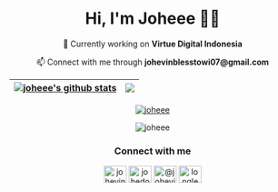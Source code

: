 <div align="center">

<h1 align="center">Hi, I'm Joheee 👨‍💻</h1>

<p>🔭 Currently working on <b>Virtue Digital Indonesia</b></p>
<p>📫 Connect with me through <b>johevinblesstowi07@gmail.com</b></p>

| <a href="https://github.com/anuraghazra/github-readme-stats"><img align="center" src="https://github-readme-stats.vercel.app/api?username=joheee&show_icons=true&include_all_commits=true&theme=vue&hide_border=true" alt="joheee's github stats" /></a> | <a href="https://github.com/anuraghazra/github-readme-stats"><img align="center" src="https://github-readme-stats.vercel.app/api/top-langs/?username=joheee&layout=compact&theme=vue&hide_border=true" /></a> |
| ------------- | ------------- |

<a href="https://git.io/streak-stats"><img src="https://streak-stats.demolab.com?user=joheee" alt="joheee" /></a>

<p><img src="https://komarev.com/ghpvc/?username=joheee&label=Profile%20views&color=0e75b6&style=flat" alt="joheee" /></p>
<h3>Connect with me</h3>
<p>
  <a href="https://linkedin.com/in/johevin-blesstowi-17b9191aa/" target="blank"><img align="center" src="https://raw.githubusercontent.com/rahuldkjain/github-profile-readme-generator/master/src/images/icons/Social/linked-in-alt.svg" alt="johevin-blesstowi-17b9191aa/" height="30" width="40" /></a>
  <a href="https://instagram.com/johedotcom" target="blank"><img align="center" src="https://raw.githubusercontent.com/rahuldkjain/github-profile-readme-generator/master/src/images/icons/Social/instagram.svg" alt="johedotcom" height="30" width="40" /></a>
  <a href="https://www.youtube.com/channel/UCGRqoIAvULwRd1FxPrIzL0A" target="blank"><img align="center" src="https://raw.githubusercontent.com/rahuldkjain/github-profile-readme-generator/master/src/images/icons/Social/youtube.svg" alt="@johevinblesstowi2073" height="30" width="40" /></a>
  <a href="https://www.hackerrank.com/longlearner23" target="blank"><img align="center" src="https://raw.githubusercontent.com/rahuldkjain/github-profile-readme-generator/master/src/images/icons/Social/hackerrank.svg" alt="longlearner23" height="30" width="40" /></a>
</p>

</div>
